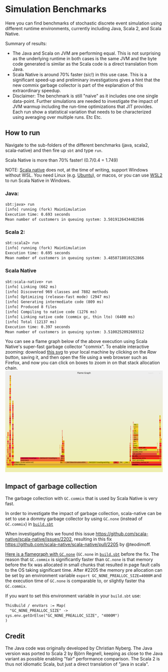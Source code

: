 # Simulation Benchmarks 

Here you can find benchmarks of stochastic discrete event simulation using different runtime environments, currently including Java, Scala 2, and Scala Native.

Summary of results:
* The Java and Scala on JVM are performing equal. This is not surprising as the underlying runtime in both cases is the same JVM and the byte code generated is similar as the Scala code is a direct translation from Java.
* Scala Native is around 70% faster (sic!) in this use case. This is a significant speed-up and preliminary investigations gives a hint that the new commix garbage collector is part of the explanation of this extraordinary speedup.
* Disclaimer: The benchmark is still "naive" as it includes one one single data-point. Further simulations are needed to investigate the impact of JVM warmup including the run-time optimizations that JIT provides. Each run show a statistical variation that needs to be characterized using averaging over multiple runs. Etc Etc.  

## How to run 
Navigate to the sub-folders of the different benchmarks (java, scala2, scala-native) and then fire up `sbt` and type `run`.

Scala Native is more than 70% faster!  (0.7/0.4 = 1.749)

NOTE: [Scala native](http://www.scala-native.org) does not, at the time of writing, support Windows without WSL. You need Linux (e.g. [Ubuntu](https://ubuntu.com/download/desktop)), or macos, or you can use [WSL2](https://docs.microsoft.com/en-us/windows/wsl/) to run Scala Native in Windows. 

### Java:
```
sbt:java> run
[info] running (fork) MainSimulation 
Execution time: 0.693 seconds
Mean number of customers in queuing system: 3.5019126434482586
```
### Scala 2:
```
sbt:scala2> run
[info] running (fork) MainSimulation 
Execution time: 0.695 seconds
Mean number of customers in queuing system: 3.4850718010252866
```
### Scala Native 
```
sbt:scala-native> run
[info] Linking (662 ms)
[info] Discovered 969 classes and 7882 methods
[info] Optimizing (release-fast mode) (2947 ms)
[info] Generating intermediate code (809 ms)
[info] Produced 8 files
[info] Compiling to native code (1276 ms)
[info] Linking native code (commix gc, thin lto) (6400 ms)
[info] Total (12137 ms)
Execution time: 0.397 seconds
Mean number of customers in queuing system: 3.5100252092689312
```

You can see a flame graph below of the above execution using Scala Native's super-fast garbage collector "commix".
To enable interactive zooming: download [this svg](https://github.com/lunduniversity/scalades/blob/main/benchmark/scala-native/kernel-GC-commix.svg) to your local machine by clicking on the *Raw* button, saving it, and then open the file using a web browser such as Firefox, and now you can click on boxes to zoom in on that stack allocation chain. 
<img src="./scala-native/kernel-GC-commix.svg">

## Impact of garbage collection

The garbage collection with `GC.commix` that is used by Scala Native is very fast. 

In order to investigate the impact of garbage collection, scala-native can be set to use a dommy garbage collector by using `GC.none` (instead of `GC.commix`) in [`build.sbt`](https://github.com/lunduniversity/scalades/blob/main/benchmark/scala-native/build.sbt)

When investigating this we found this issue https://github.com/scala-native/scala-native/issues/2202, resulting in this fix https://github.com/scala-native/scala-native/pull/2205 by @teodimoff.

[Here is a flamegraph with `GC.none`](https://github.com/lunduniversity/scalades/blob/main/benchmark/scala-native/kernel-GC-none.svg) (`GC.none` in [`build.sbt`](./scala-native/build.sbt) before the fix. The reason that `GC.commix` is significantly faster than `GC.none` is that memory before the fix was allocated in small chunks that resulted in page fault calls to the OS taking significant time. After #2205 the memory pre allocation can be set by an environment variable `export GC_NONE_PREALLOC_SIZE=4000M` and the execution time of `GC.none` is comparable to, or slightly faster tha `GC.commix`. 

If you want to set this environment variable in your `build.sbt` use:
```
ThisBuild / envVars := Map(  
  "GC_NONE_PREALLOC_SIZE" -> sys.env.getOrElse("GC_NONE_PREALLOC_SIZE", "4000M")
)
```

## Credit

The Java code was originally developed by Christian Nyberg. The Java version was ported to Scala 2 by Björn Regnell, keeping as close to the Java variant as possible enabling "fair" performance comparison. The Scala 2 is thus not idiomatic Scala, but just a direct translation of "java in scala".
